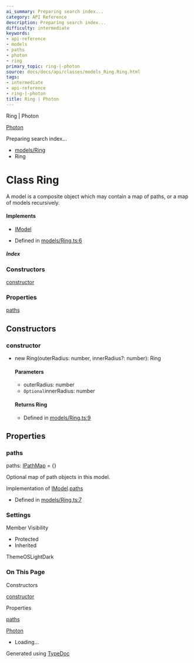 ```yaml
---
ai_summary: Preparing search index...
category: API Reference
description: Preparing search index...
difficulty: intermediate
keywords:
- api-reference
- models
- paths
- photon
- ring
primary_topic: ring-|-photon
source: docs/docs/api/classes/models_Ring.Ring.html
tags:
- intermediate
- api-reference
- ring-|-photon
title: Ring | Photon
---
```

Ring | Photon

[Photon](../index.md)




Preparing search index...

* [models/Ring](../modules/models_Ring.md)
* Ring

# Class Ring

A model is a composite object which may contain a map of paths, or a map of models recursively.

#### Implements

* [IModel](../interfaces/core_schema.IModel.md)

* Defined in [models/Ring.ts:6](https://github.com/mwhite454/photon/blob/main/packages/photon/src/models/Ring.ts#L6)

##### Index

### Constructors

[constructor](#constructor)

### Properties

[paths](#paths)

## Constructors

### constructor

* new Ring(outerRadius: number, innerRadius?: number): Ring

  #### Parameters

  + outerRadius: number
  + `Optional`innerRadius: number

  #### Returns Ring

  + Defined in [models/Ring.ts:9](https://github.com/mwhite454/photon/blob/main/packages/photon/src/models/Ring.ts#L9)

## Properties

### paths

paths: [IPathMap](../interfaces/core_schema.IPathMap.md) = {}

Optional map of path objects in this model.

Implementation of [IModel](../interfaces/core_schema.IModel.md).[paths](../interfaces/core_schema.IModel.md#paths)

* Defined in [models/Ring.ts:7](https://github.com/mwhite454/photon/blob/main/packages/photon/src/models/Ring.ts#L7)

### Settings

Member Visibility

* Protected
* Inherited

ThemeOSLightDark

### On This Page

Constructors

[constructor](#constructor)

Properties

[paths](#paths)

[Photon](../index.md)

* Loading...

Generated using [TypeDoc](https://typedoc.org/)
